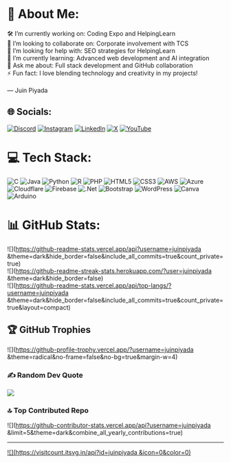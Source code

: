 # 💫 About Me:
🛠️ I’m currently working on: Coding Expo and HelpingLearn<br>👯 I’m looking to collaborate on: Corporate involvement with TCS<br>👐 I’m looking for help with: SEO strategies for HelpingLearn<br>🌱 I’m currently learning: Advanced web development and AI integration<br>💬 Ask me about: Full stack development and GitHub collaboration<br>⚡ Fun fact: I love blending technology and creativity in my projects!<br><br>— Juin Piyada


## 🌐 Socials:
[![Discord](https://img.shields.io/badge/Discord-%237289DA.svg?logo=discord&logoColor=white)](https://discord.gg/https://discord.gg/DVsUh2QW) [![Instagram](https://img.shields.io/badge/Instagram-%23E4405F.svg?logo=Instagram&logoColor=white)](https://instagram.com/https://www.instagram.com/juin.piyada/) [![LinkedIn](https://img.shields.io/badge/LinkedIn-%230077B5.svg?logo=linkedin&logoColor=white)](https://linkedin.com/in/https://www.linkedin.com/in/juinpiyada/) [![X](https://img.shields.io/badge/X-black.svg?logo=X&logoColor=white)](https://x.com/https://x.com/Juinpiyada2) [![YouTube](https://img.shields.io/badge/YouTube-%23FF0000.svg?logo=YouTube&logoColor=white)](https://youtube.com/@https://www.youtube.com/@juinpiyada) 

# 💻 Tech Stack:
![C](https://img.shields.io/badge/c-%2300599C.svg?style=for-the-badge&logo=c&logoColor=white) ![Java](https://img.shields.io/badge/java-%23ED8B00.svg?style=for-the-badge&logo=openjdk&logoColor=white) ![Python](https://img.shields.io/badge/python-3670A0?style=for-the-badge&logo=python&logoColor=ffdd54) ![R](https://img.shields.io/badge/r-%23276DC3.svg?style=for-the-badge&logo=r&logoColor=white) ![PHP](https://img.shields.io/badge/php-%23777BB4.svg?style=for-the-badge&logo=php&logoColor=white) ![HTML5](https://img.shields.io/badge/html5-%23E34F26.svg?style=for-the-badge&logo=html5&logoColor=white) ![CSS3](https://img.shields.io/badge/css3-%231572B6.svg?style=for-the-badge&logo=css3&logoColor=white) ![AWS](https://img.shields.io/badge/AWS-%23FF9900.svg?style=for-the-badge&logo=amazon-aws&logoColor=white) ![Azure](https://img.shields.io/badge/azure-%230072C6.svg?style=for-the-badge&logo=microsoftazure&logoColor=white) ![Cloudflare](https://img.shields.io/badge/Cloudflare-F38020?style=for-the-badge&logo=Cloudflare&logoColor=white) ![Firebase](https://img.shields.io/badge/firebase-%23039BE5.svg?style=for-the-badge&logo=firebase) ![.Net](https://img.shields.io/badge/.NET-5C2D91?style=for-the-badge&logo=.net&logoColor=white) ![Bootstrap](https://img.shields.io/badge/bootstrap-%238511FA.svg?style=for-the-badge&logo=bootstrap&logoColor=white) ![WordPress](https://img.shields.io/badge/WordPress-%23117AC9.svg?style=for-the-badge&logo=WordPress&logoColor=white) ![Canva](https://img.shields.io/badge/Canva-%2300C4CC.svg?style=for-the-badge&logo=Canva&logoColor=white) ![Arduino](https://img.shields.io/badge/-Arduino-00979D?style=for-the-badge&logo=Arduino&logoColor=white)
# 📊 GitHub Stats:
![](https://github-readme-stats.vercel.app/api?username=juinpiyada &theme=dark&hide_border=false&include_all_commits=true&count_private=true)<br/>
![](https://github-readme-streak-stats.herokuapp.com/?user=juinpiyada &theme=dark&hide_border=false)<br/>
![](https://github-readme-stats.vercel.app/api/top-langs/?username=juinpiyada &theme=dark&hide_border=false&include_all_commits=true&count_private=true&layout=compact)

## 🏆 GitHub Trophies
![](https://github-profile-trophy.vercel.app/?username=juinpiyada &theme=radical&no-frame=false&no-bg=true&margin-w=4)

### ✍️ Random Dev Quote
![](https://quotes-github-readme.vercel.app/api?type=horizontal&theme=radical)

### 🔝 Top Contributed Repo
![](https://github-contributor-stats.vercel.app/api?username=juinpiyada &limit=5&theme=dark&combine_all_yearly_contributions=true)

---
[![](https://visitcount.itsvg.in/api?id=juinpiyada &icon=0&color=0)](https://visitcount.itsvg.in)

<!-- Proudly created with GPRM ( https://gprm.itsvg.in ) -->
